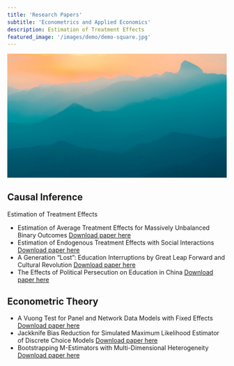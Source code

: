 ```yaml
---
title: 'Research Papers'
subtitle: 'Econometrics and Applied Economics'
description: Estimation of Treatment Effects
featured_image: '/images/demo/demo-square.jpg'
---
```

![](/images/demo/demo-landscape.jpg)

## Causal Inference



Estimation of Treatment Effects

* Estimation of Average Treatment Effects for Massively Unbalanced Binary Outcomes [Download paper here](https://github.com/Lilyliu8262/Lily-s-Website/blob/main/Papers/Bootstrap.pdf)
* Estimation of Endogenous Treatment Effects with Social Interactions [Download paper here](https://github.com/Lilyliu8262/Lily-s-Website/blob/main/Papers/Network_Effects.pdf)
* A Generation “Lost”: Education Interruptions by Great Leap Forward and Cultural Revolution [Download paper here](https://github.com/Lilyliu8262/Lily-s-Website/blob/main/Papers/Education.pdf)
* The Effects of Political Persecution on Education in China [Download paper here](https://github.com/Lilyliu8262/Lily-s-Website/blob/main/Papers/Political_Persecution.pdf)



## Econometric Theory

* A Vuong Test for Panel and Network Data Models with Fixed Effects [Download paper here](https://github.com/Lilyliu8262/Lily-s-Website/blob/main/Papers/Selection_Test.pdf)
* Jackknife Bias Reduction for Simulated Maximum Likelihood Estimator of Discrete Choice Models [Download paper here](https://github.com/Lilyliu8262/Lily-s-Website/blob/main/Papers/Jackknife.pdf)
* Bootstrapping M-Estimators with Multi-Dimensional Heterogeneity [Download paper here](https://github.com/Lilyliu8262/Lily-s-Website/blob/main/Papers/Bootstrap.pdf)
